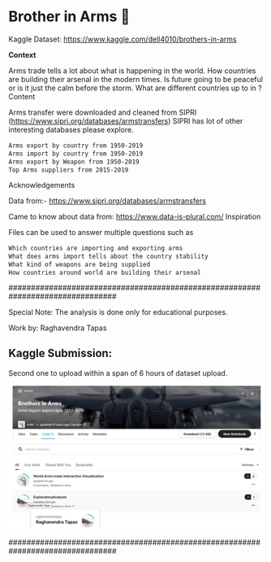 # Brother in Arms :bow_and_arrow:

Kaggle Dataset: https://www.kaggle.com/dell4010/brothers-in-arms

**Context**

Arms trade tells a lot about what is happening in the world. How countries are building their arsenal in the modern times.
Is future going to be peaceful or is it just the calm before the storm. What are different countries up to in ?
Content

Arms transfer were downloaded and cleaned from SIPRI (https://www.sipri.org/databases/armstransfers)
SIPRI has lot of other interesting databases please explore.

    Arms export by country from 1950-2019
    Arms import by country from 1950-2019
    Arms export by Weapon from 1950-2019
    Top Arms suppliers from 2015-2019

Acknowledgements

Data from:-
https://www.sipri.org/databases/armstransfers

Came to know about data from:
https://www.data-is-plural.com/
Inspiration

Files can be used to answer multiple questions such as

    Which countries are importing and exporting arms
    What does arms import tells about the country stability
    What kind of weapons are being supplied
    How countries around world are building their arsenal

################################################################################

Special Note: The analysis is done only for educational purposes.

Work by: Raghavendra Tapas

## Kaggle Submission:

Second one to upload within a span of 6 hours of dataset upload.

![alt text](https://github.com/Napster8/Data-Science/blob/Napster8/Machine-Learning/11-Arms-Export-Analysis/kaggle-image.jpg "Bengaluru Real Estate Home Price Predictor")

################################################################################
